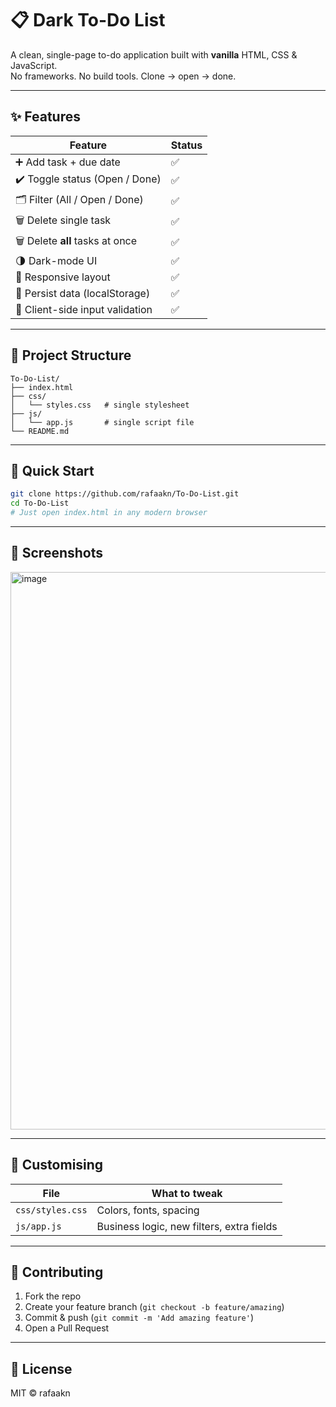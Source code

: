 # 📋 Dark To-Do List  
A clean, single-page to-do application built with **vanilla** HTML, CSS & JavaScript.  
No frameworks. No build tools. Clone → open → done.

---

## ✨ Features
| Feature | Status |
|---------|--------|
| ➕ Add task + due date | ✅ |
| ✔️ Toggle status (Open / Done) | ✅ |
| 🗂️ Filter (All / Open / Done) | ✅ |
| 🗑️ Delete single task | ✅ |
| 🗑️ Delete **all** tasks at once | ✅ |
| 🌗 Dark-mode UI | ✅ |
| 📱 Responsive layout | ✅ |
| 💾 Persist data (localStorage) | ✅ |
| 🚫 Client-side input validation | ✅ |

---

## 📁 Project Structure
```
To-Do-List/
├── index.html
├── css/
│   └── styles.css   # single stylesheet
├── js/
│   └── app.js       # single script file
└── README.md
```

---

## 🚀 Quick Start
```bash
git clone https://github.com/rafaakn/To-Do-List.git
cd To-Do-List
# Just open index.html in any modern browser
```

---

## 🎨 Screenshots
<img width="1834" height="892" alt="image" src="https://github.com/user-attachments/assets/d41856e9-b192-4697-9f32-b478f4082634" />


---

## 🔧 Customising
| File | What to tweak |
|------|---------------|
| `css/styles.css` | Colors, fonts, spacing |
| `js/app.js` | Business logic, new filters, extra fields |

---

## 🤝 Contributing
1. Fork the repo  
2. Create your feature branch (`git checkout -b feature/amazing`)  
3. Commit & push (`git commit -m 'Add amazing feature'`)  
4. Open a Pull Request

---

## 📄 License
MIT © rafaakn
